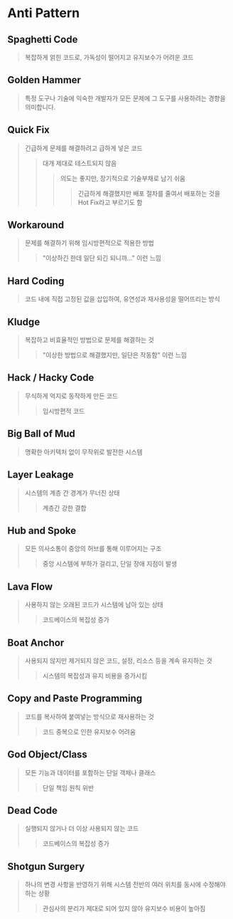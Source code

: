 # Anti Pattern

## Spaghetti Code

> 복잡하게 얽힌 코드로, 가독성이 떨어지고 유지보수가 어려운 코드

## Golden Hammer

> 특정 도구나 기술에 익숙한 개발자가 모든 문제에 그 도구를 사용하려는 경향을 의미합니다.

## Quick Fix

> 긴급하게 문제를 해결하려고 급하게 넣은 코드
>
> > 대개 제대로 테스트되지 않음
> >
> > > 의도는 좋지만, 장기적으로 기술부채로 남기 쉬움
> > >
> > > > 긴급하게 해결했지만 배포 절차를 줄여서 배포하는 것을 Hot Fix라고 부르기도 함

## Workaround

> 문제를 해결하기 위해 임시방편적으로 적용한 방법
>
> > "이상하긴 한데 일단 되긴 되니까..." 이런 느낌

## Hard Coding

> 코드 내에 직접 고정된 값을 삽입하여, 유연성과 재사용성을 떨어뜨리는 방식

## Kludge

> 복잡하고 비효율적인 방법으로 문제를 해결하는 것
>
> > "이상한 방법으로 해결했지만, 일단은 작동함" 이런 느낌

## Hack / Hacky Code

> 무식하게 억지로 동작하게 만든 코드
>
> > 임시방편적 코드

## Big Ball of Mud

> 명확한 아키텍처 없이 무작위로 발전한 시스템

## Layer Leakage

> 시스템의 계층 간 경계가 무너진 상태
>
> > 계층간 강한 결합

## Hub and Spoke

> 모든 의사소통이 중앙의 허브를 통해 이루어지는 구조
>
> > 중앙 시스템에 부하가 걸리고, 단일 장애 지점이 발생

## Lava Flow

> 사용하지 않는 오래된 코드가 시스템에 남아 있는 상태
>
> > 코드베이스의 복잡성 증가

## Boat Anchor

> 사용되지 않지만 제거되지 않은 코드, 설정, 리소스 등을 계속 유지하는 것
>
> > 시스템의 복잡성과 유지 비용을 증가시킴

## Copy and Paste Programming

> 코드를 복사하여 붙여넣는 방식으로 재사용하는 것
>
> > 코드 중복으로 인한 유지보수 어려움

## God Object/Class

> 모든 기능과 데이터를 포함하는 단일 객체나 클래스
>
> > 단일 책임 원칙 위반

## Dead Code

> 실행되지 않거나 더 이상 사용되지 않는 코드
>
> > 코드베이스의 복잡성 증가

## Shotgun Surgery

> 하나의 변경 사항을 반영하기 위해 시스템 전반의 여러 위치를 동시에 수정해야 하는 상황
>
> > 관심사의 분리가 제대로 되어 있지 않아 유지보수 비용이 높아짐
